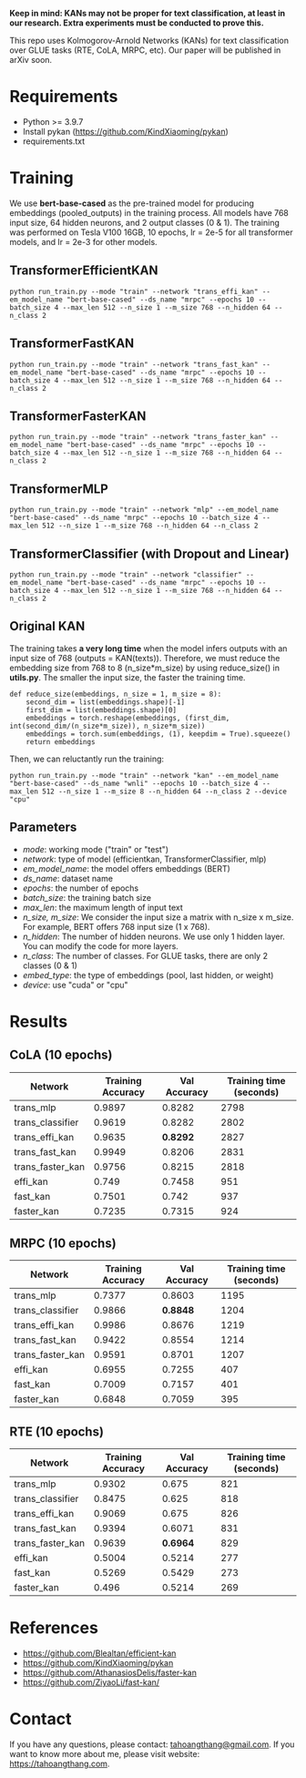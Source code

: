 **Keep in mind: KANs may not be proper for text classification, at least in our research. Extra experiments must be conducted to prove this.**

This repo uses Kolmogorov-Arnold Networks (KANs) for text classification over GLUE tasks (RTE, CoLA, MRPC, etc). Our paper will be published in arXiv soon.

# Requirements
* Python >= 3.9.7
* Install pykan (https://github.com/KindXiaoming/pykan)
* requirements.txt

# Training

We use **bert-base-cased** as the pre-trained model for producing embeddings (pooled_outputs) in the training process. All models have 768 input size, 64 hidden neurons, and 2 output classes (0 & 1). The training was performed on Tesla V100 16GB, 10 epochs, lr = 2e-5 for all transformer models, and lr = 2e-3 for other models.

## TransformerEfficientKAN 
```python run_train.py --mode "train" --network "trans_effi_kan" --em_model_name "bert-base-cased" --ds_name "mrpc" --epochs 10 --batch_size 4 --max_len 512 --n_size 1 --m_size 768 --n_hidden 64 --n_class 2```

## TransformerFastKAN
```python run_train.py --mode "train" --network "trans_fast_kan" --em_model_name "bert-base-cased" --ds_name "mrpc" --epochs 10 --batch_size 4 --max_len 512 --n_size 1 --m_size 768 --n_hidden 64 --n_class 2```

## TransformerFasterKAN
```python run_train.py --mode "train" --network "trans_faster_kan" --em_model_name "bert-base-cased" --ds_name "mrpc" --epochs 10 --batch_size 4 --max_len 512 --n_size 1 --m_size 768 --n_hidden 64 --n_class 2```

## TransformerMLP
```python run_train.py --mode "train" --network "mlp" --em_model_name "bert-base-cased" --ds_name "mrpc" --epochs 10 --batch_size 4 --max_len 512 --n_size 1 --m_size 768 --n_hidden 64 --n_class 2```

## TransformerClassifier (with Dropout and Linear)
```python run_train.py --mode "train" --network "classifier" --em_model_name "bert-base-cased" --ds_name "mrpc" --epochs 10 --batch_size 4 --max_len 512 --n_size 1 --m_size 768 --n_hidden 64 --n_class 2```

## Original KAN
The training takes **a very long time** when the model infers outputs with an input size of 768 (outputs = KAN(texts)). Therefore, we must reduce the embedding size from 768 to 8 (n_size*m_size) by using reduce_size() in **utils.py**. The smaller the input size, the faster the training time.

```
def reduce_size(embeddings, n_size = 1, m_size = 8):
    second_dim = list(embeddings.shape)[-1]
    first_dim = list(embeddings.shape)[0]
    embeddings = torch.reshape(embeddings, (first_dim, int(second_dim/(n_size*m_size)), n_size*m_size))
    embeddings = torch.sum(embeddings, (1), keepdim = True).squeeze()
    return embeddings
```

Then, we can reluctantly run the training:

```python run_train.py --mode "train" --network "kan" --em_model_name "bert-base-cased" --ds_name "wnli" --epochs 10 --batch_size 4 --max_len 512 --n_size 1 --m_size 8 --n_hidden 64 --n_class 2 --device "cpu"```

## Parameters
* *mode*: working mode ("train" or "test")
* *network*: type of model (efficientkan, TransformerClassifier, mlp)
* *em_model_name*: the model offers embeddings (BERT)
* *ds_name*: dataset name
* *epochs*: the number of epochs
* *batch_size*: the training batch size
* *max_len*: the maximum length of input text
* *n_size, m_size*: We consider the input size a matrix with n_size x m_size. For example, BERT offers 768 input size (1 x 768).
* *n_hidden*: The number of hidden neurons. We use only 1 hidden layer. You can modify the code for more layers.
* *n_class*: The number of classes. For GLUE tasks, there are only 2 classes (0 & 1)
* *embed_type*: the type of embeddings (pool, last hidden, or weight)
* *device*: use "cuda" or "cpu"

# Results

## CoLA (10 epochs)
| Network  | Training Accuracy | Val Accuracy | Training time (seconds) |
| ------------- | ------------- |  ------------- | ------------- |
| trans_mlp | 0.9897 | 0.8282 | 2798 |
| trans_classifier | 0.9619 | 0.8282 | 2802 |
| trans_effi_kan | 0.9635 | **0.8292** | 2827 |
| trans_fast_kan | 0.9949 | 0.8206 | 2831 |
| trans_faster_kan | 0.9756 | 0.8215 | 2818 |
| effi_kan | 0.749 | 0.7458 | 951 |
| fast_kan | 0.7501 | 0.742 | 937 |
| faster_kan | 0.7235 | 0.7315 | 924 |

## MRPC (10 epochs)
| Network  | Training Accuracy | Val Accuracy | Training time (seconds) |
| ------------- | ------------- |  ------------- | ------------- |
| trans_mlp | 0.7377 | 0.8603 | 1195 |
| trans_classifier | 0.9866 | **0.8848** | 1204 |
| trans_effi_kan | 0.9986 | 0.8676 | 1219 |
| trans_fast_kan | 0.9422 | 0.8554 | 1214 |
| trans_faster_kan | 0.9591 | 0.8701 | 1207 |
| effi_kan | 0.6955 | 0.7255 | 407 |
| fast_kan | 0.7009 | 0.7157 | 401 |
| faster_kan | 0.6848 | 0.7059 | 395 |

## RTE (10 epochs)
| Network  | Training Accuracy | Val Accuracy | Training time (seconds) |
| ------------- | ------------- |  ------------- | ------------- |
| trans_mlp | 0.9302 | 0.675 | 821 |
| trans_classifier | 0.8475 | 0.625 | 818 |
| trans_effi_kan | 0.9069 | 0.675 | 826 |
| trans_fast_kan | 0.9394 | 0.6071 | 831 |
| trans_faster_kan | 0.9639 | **0.6964** | 829 |
| effi_kan | 0.5004 | 0.5214 | 277 |
| fast_kan | 0.5269 | 0.5429 | 273 |
| faster_kan | 0.496 | 0.5214 | 269 |

# References
* https://github.com/Blealtan/efficient-kan
* https://github.com/KindXiaoming/pykan
* https://github.com/AthanasiosDelis/faster-kan
* https://github.com/ZiyaoLi/fast-kan/

# Contact
If you have any questions, please contact: tahoangthang@gmail.com. If you want to know more about me, please visit website: https://tahoangthang.com.

